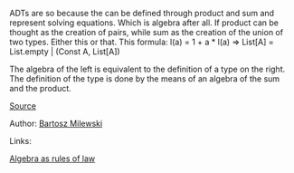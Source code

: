 ADTs are so because the can be defined through product and sum and represent solving equations. Which is algebra after all.
If product can be thought as the creation of pairs, while sum as the creation of the union of two types. Either this or that. 
This formula:
 l(a) = 1 + a * l(a) => List[A] = List.empty | (Const A,  List[A])

The algebra of the left is equivalent to the definition of a type on the right. The definition of the type is done by the means of an algebra of the sum and the product.

[Source](https://youtu.be/w1WMykh7AxA?list=PLbgaMIhjbmEnaH_LTkxLI7FMa2HsnawM_&t=1636)

Author: [Bartosz Milewski](authors/bartosz_milewski.md)

Links:

[Algebra as rules of law](algebra_as_rules_of_law.md)